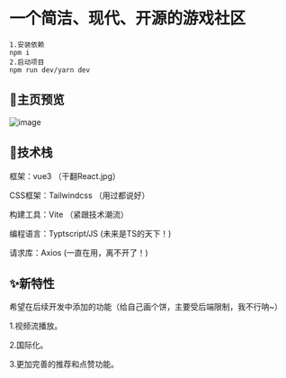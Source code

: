 # 一个简洁、现代、开源的游戏社区

```shell
1.安装依赖
npm i
2.启动项目
npm run dev/yarn dev

```

## 👀主页预览

![image](https://user-images.githubusercontent.com/55039022/197743981-e24127a0-03e4-4921-b4be-3bb9855fc93a.png)



## 🌈技术栈

框架：vue3 （干翻React.jpg）

CSS框架：Tailwindcss （用过都说好）

构建工具：Vite （紧跟技术潮流）

编程语言：Typtscript/JS (未来是TS的天下！)

请求库：Axios (一直在用，离不开了！)

## ✨新特性

希望在后续开发中添加的功能（给自己画个饼，主要受后端限制，我不行呐~）

1.视频流播放。

2.国际化。

3.更加完善的推荐和点赞功能。